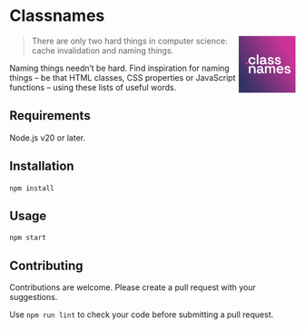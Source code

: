 # Classnames

<img src="docs/assets/apple-touch-icon.png" width="100" height="100" align="right" alt="">

> There are only two hard things in computer science: cache invalidation and naming things.

Naming things needn’t be hard. Find inspiration for naming things – be that HTML classes, CSS properties or JavaScript functions – using these lists of useful words.

## Requirements

Node.js v20 or later.

## Installation

```shell
npm install
```

## Usage

```shell
npm start
```

## Contributing

Contributions are welcome. Please create a pull request with your suggestions.

Use `npm run lint` to check your code before submitting a pull request.
